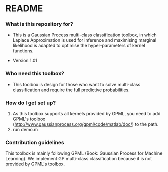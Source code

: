 # README #

### What is this repository for? ###

* This is a Gaussian Process multi-class classification toolbox, in which Laplace Approximation is used for inference and maximising marginal likelihood is adapted to optimise the hyper-parameters of kernel functions.

* Version 1.01

### Who need this toolbox? ###

* This toolbox is design for those who want to solve multi-class classification and require the full predictive probabilities.

### How do I get set up? ###

1) As this toolbox supports all kernels provided by GPML, you need to add GPML's toolbox (http://www.gaussianprocess.org/gpml/code/matlab/doc/) to the path. 
2) run demo.m

### Contribution guidelines ###

This toolbox is mainly following GPML (Book: Gaussian Process for Machine Learning). We implement GP multi-class classification because it is not provided by GPML's toolbox.